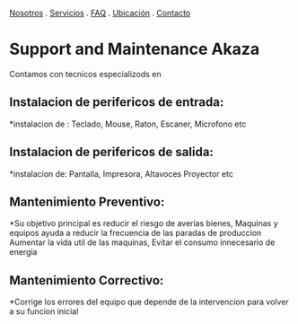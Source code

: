 [Nosotros](./nosotros.md) . [Servicios](./servicios.md) . [FAQ](FAQ.md) . [Ubicación](ubicacion.md) . [Contacto](./contacto.md)

# Support and Maintenance Akaza

Contamos con tecnicos especializods en

## Instalacion de perifericos de entrada:

*instalacion de : Teclado, Mouse, Raton, Escaner, Microfono etc

## Instalacion de perifericos de salida: 

*instalacion de: Pantalla, Impresora, Altavoces Proyector etc

## Mantenimiento Preventivo:

*Su objetivo principal es reducir el riesgo de averias bienes, Maquinas y equipos ayuda a reducir la frecuencia de las paradas de produccion
Aumentar la vida util de las maquinas, Evitar el consumo innecesario de energia 

## Mantenimiento Correctivo:

*Corrige los errores del equipo que depende de la intervencion para volver a su funcion inicial
 


